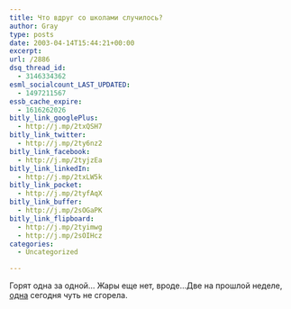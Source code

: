 ```yaml
---
title: Что вдруг со школами случилось?
author: Gray
type: posts
date: 2003-04-14T15:44:21+00:00
excerpt:
url: /2886
dsq_thread_id:
  - 3146334362
esml_socialcount_LAST_UPDATED:
  - 1497211567
essb_cache_expire:
  - 1616262026
bitly_link_googlePlus:
  - http://j.mp/2txQSH7
bitly_link_twitter:
  - http://j.mp/2ty6nz2
bitly_link_facebook:
  - http://j.mp/2tyjzEa
bitly_link_linkedIn:
  - http://j.mp/2txLW5k
bitly_link_pocket:
  - http://j.mp/2tyfAqX
bitly_link_buffer:
  - http://j.mp/2sOGaPK
bitly_link_flipboard:
  - http://j.mp/2tyimwg
  - http://j.mp/2sOIHcz
categories:
  - Uncategorized

---
```








Горят одна за одной&#8230; Жары еще нет, вроде&#8230;Две на прошлой неделе, <a href="http://lenta.ru/russia/2003/04/14/irkutsk/" target="_blank">одна</a> сегодня чуть не сгорела.